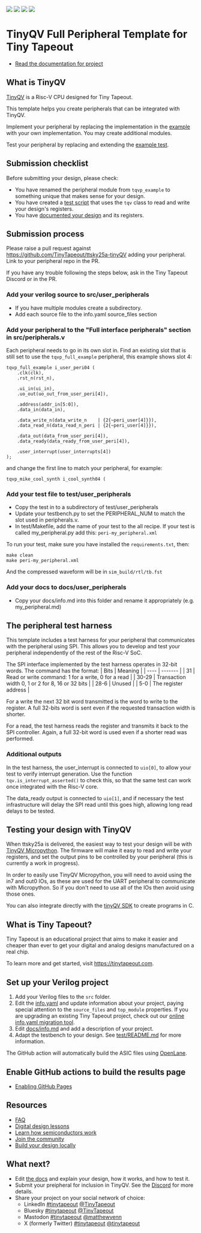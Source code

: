 ![](../../workflows/gds/badge.svg) ![](../../workflows/docs/badge.svg) ![](../../workflows/test/badge.svg) ![](../../workflows/fpga/badge.svg)

# TinyQV Full Peripheral Template for Tiny Tapeout

- [Read the documentation for project](docs/info.md)

## What is TinyQV

[TinyQV](https://github.com/TinyTapeout/ttsky25a-tinyQV) is a Risc-V CPU designed for Tiny Tapeout.

This template helps you create peripherals that can be integrated with TinyQV.

Implement your peripheral by replacing the implementation in the [example](src/peripheral.v) with your own implementation.  You may create additional modules.

Test your peripheral by replacing and extending the [example test](test/test.py).

## Submission checklist

Before submitting your design, please check:
- You have renamed the peripheral module from `tqvp_example` to something unique that makes sense for your design.
- You have created a [test script](test/test.py) that uses the `tqv` class to read and write your design's registers.
- You have [documented your design](docs/info.md) and its registers.

## Submission process

Please raise a pull request against https://github.com/TinyTapeout/ttsky25a-tinyQV adding your peripheral.  Link to your peripheral repo in the PR.

If you have any trouble following the steps below, ask in the Tiny Tapeout Discord or in the PR.

### Add your verilog source to src/user_peripherals

* If you have multiple modules create a subdirectory.
* Add each source file to the info.yaml source_files section

### Add your peripheral to the "Full interface peripherals" section in src/peripherals.v

Each peripheral needs to go in its own slot in.  Find an existing slot that is still set to use the `tqvp_full_example` peripheral, this example shows slot 4:

    tqvp_full_example i_user_peri04 (
        .clk(clk),
        .rst_n(rst_n),

        .ui_in(ui_in),
        .uo_out(uo_out_from_user_peri[4]),

        .address(addr_in[5:0]),
        .data_in(data_in),

        .data_write_n(data_write_n    | {2{~peri_user[4]}}),
        .data_read_n(data_read_n_peri | {2{~peri_user[4]}}),

        .data_out(data_from_user_peri[4]),
        .data_ready(data_ready_from_user_peri[4]),

        .user_interrupt(user_interrupts[4])
    );

and change the first line to match your peripheral, for example:

    tqvp_mike_cool_synth i_cool_synth04 (


### Add your test file to test/user_peripherals

* Copy the test in to a subdirectory of test/user_peripherals
* Update your testbench.py to set the PERIPHERAL_NUM to match the slot used in peripherals.v.
* In test/Makefile, add the name of your test to the all recipe. If your test is called my_peripheral.py add this: `peri-my_peripheral.xml`

To run your test, make sure you have installed the `requirements.txt`, then:

    make clean
    make peri-my_peripheral.xml

And the compressed waveform will be in `sim_build/rtl/tb.fst`

### Add your docs to docs/user_peripherals

* Copy your docs/info.md into this folder and rename it appropriately (e.g. my_peripheral.md)

## The peripheral test harness

This template includes a test harness for your peripheral that communicates with the peripheral using SPI.  This allows you to develop and test your peripheral independently of the rest of the Risc-V SoC.

The SPI interface implemented by the test harness operates in 32-bit words.  The command has the format:
| Bits | Meaning |
| ---- | ------- |
| 31    | Read or write command: 1 for a write, 0 for a read |
| 30-29 | Transaction width 0, 1 or 2 for 8, 16 or 32 bits |
| 28-6  | Unused |
| 5-0   | The register address |

For a write the next 32 bit word transmitted is the word to write to the register.  A full 32-bits word is sent even if the requested transaction width is shorter.

For a read, the test harness reads the register and transmits it back to the SPI controller.  Again, a full 32-bit word is used even if a shorter read was performed.

### Additional outputs

In the test harness, the user_interrupt is connected to `uio[0]`, to allow your test to verify interrupt generation.  Use the function `tqv.is_interrupt_asserted()` to check this, so that the same test can work once integrated with the Risc-V core.

The data_ready output is connected to `uio[1]`, and if necessary the test infrastructure will delay the SPI read until this goes high, allowing long read delays to be tested.

## Testing your design with TinyQV

When ttsky25a is delivered, the easiest way to test your design will be with [TinyQV Micropython](https://github.com/MichaelBell/micropython/tree/tinyqv-sky25a/ports/tinyQV).  The firmware will make it easy to read and write your registers, and set the output pins to be controlled by your peripheral (this is currently a work in progress).

In order to easily use TinyQV Micropython, you will need to avoid using the in7 and out0 IOs, as these are used for the UART peripheral to communicate with Micropython.  So if you don't need to use all of the IOs then avoid using those ones.

You can also integrate directly with the [tinyQV SDK](https://github.com/MichaelBell/tinyQV-sdk/tree/ttsky25a) to create programs in C.

## What is Tiny Tapeout?

Tiny Tapeout is an educational project that aims to make it easier and cheaper than ever to get your digital and analog designs manufactured on a real chip.

To learn more and get started, visit https://tinytapeout.com.

## Set up your Verilog project

1. Add your Verilog files to the `src` folder.
2. Edit the [info.yaml](info.yaml) and update information about your project, paying special attention to the `source_files` and `top_module` properties. If you are upgrading an existing Tiny Tapeout project, check out our [online info.yaml migration tool](https://tinytapeout.github.io/tt-yaml-upgrade-tool/).
3. Edit [docs/info.md](docs/info.md) and add a description of your project.
4. Adapt the testbench to your design. See [test/README.md](test/README.md) for more information.

The GitHub action will automatically build the ASIC files using [OpenLane](https://www.zerotoasiccourse.com/terminology/openlane/).

## Enable GitHub actions to build the results page

- [Enabling GitHub Pages](https://tinytapeout.com/faq/#my-github-action-is-failing-on-the-pages-part)

## Resources

- [FAQ](https://tinytapeout.com/faq/)
- [Digital design lessons](https://tinytapeout.com/digital_design/)
- [Learn how semiconductors work](https://tinytapeout.com/siliwiz/)
- [Join the community](https://tinytapeout.com/discord)
- [Build your design locally](https://www.tinytapeout.com/guides/local-hardening/)

## What next?

- Edit [the docs](docs/info.md) and explain your design, how it works, and how to test it.
- Submit your preipheral for inclusion in TinyQV.  See the [Discord](https://tinytapeout.com/discord) for more details.
- Share your project on your social network of choice:
  - LinkedIn [#tinytapeout](https://www.linkedin.com/search/results/content/?keywords=%23tinytapeout) [@TinyTapeout](https://www.linkedin.com/company/100708654/)
  - Bluesky [#tinytapeout](https://bsky.app/hashtag/TinyTapeout) [@TinyTapeout](https://bsky.app/profile/tinytapeout.com)
  - Mastodon [#tinytapeout](https://chaos.social/tags/tinytapeout) [@matthewvenn](https://chaos.social/@matthewvenn)
  - X (formerly Twitter) [#tinytapeout](https://twitter.com/hashtag/tinytapeout) [@tinytapeout](https://twitter.com/tinytapeout)
